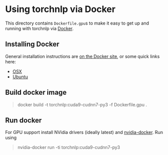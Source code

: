 # Using torchnlp via Docker

This directory contains `Dockerfile.gpu`s to make it easy to get up and running with
torchnlp via [Docker](http://www.docker.com/).

## Installing Docker

General installation instructions are
[on the Docker site](https://docs.docker.com/installation/), or some quick links here:

* [OSX](https://www.docker.com/products/docker#/mac)
* [Ubuntu](https://docs.docker.com/engine/installation/linux/ubuntulinux/)

## Build docker image
> docker build -t torchnlp:cuda9-cudnn7-py3 -f Dockerfile.gpu .

## Run docker

For GPU support install NVidia drivers (ideally latest) and
[nvidia-docker](https://github.com/NVIDIA/nvidia-docker). Run using

> nvidia-docker run -ti torchnlp:cuda9-cudnn7-py3
